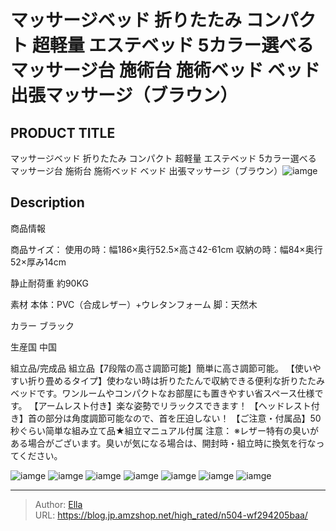 # マッサージベッド 折りたたみ コンパクト 超軽量 エステベッド 5カラー選べる マッサージ台 施術台 施術ベッド ベッド 出張マッサージ（ブラウン）


## PRODUCT TITLE 

マッサージベッド 折りたたみ コンパクト 超軽量 エステベッド 5カラー選べる マッサージ台 施術台 施術ベッド ベッド 出張マッサージ（ブラウン）![iamge](https://b2bfiles1.gigab2b.cn/image/wkseller/1157/20220725_5d1c0da546a92769af069f3e6438396a.jpg)

## Description

商品情報




商品サイズ：
使用の時：幅186×奥行52.5×高さ42-61cm 
収納の時：幅84×奥行52×厚み14cm


静止耐荷重
約90KG


素材
本体：PVC（合成レザー）&#43;ウレタンフォーム 脚：天然木


カラー
ブラック


生産国
中国


組立品/完成品
組立品【7段階の高さ調節可能】簡単に高さ調節可能。
【使いやすい折り畳めるタイプ】使わない時は折りたたんで収納できる便利な折りたたみベッドです。ワンルームやコンパクトなお部屋にも置きやすい省スペース仕様です。
【アームレスト付き】楽な姿勢でリラックスできます！
【ヘッドレスト付き】首の部分は角度調節可能なので、首を圧迫しない！
【ご注意・付属品】50秒ぐらい简単な組み立て品★組立マニュアル付属
注意： ※レザー特有の臭いがある場合がございます。臭いが気になる場合は、開封時・組立時に換気を行なってください。




![iamge](https://b2bfiles1.gigab2b.cn/image/wkseller/1157/191075/20210609_4a50222c328199439532934e003777b7.jpg)
![iamge](https://b2bfiles1.gigab2b.cn/image/wkseller/1157/191075/20210609_57979dcf69c027976efe63a7fa2842e6.jpg)
![iamge](https://b2bfiles1.gigab2b.cn/image/wkseller/1157/191075/20210609_8e3acdd24793a0c69b776746e5959c02.jpg)
![iamge](https://b2bfiles1.gigab2b.cn/image/wkseller/1157/191075/20210609_b19001297ce7ae91c016f71a15de0437.jpg)
![iamge](https://b2bfiles1.gigab2b.cn/image/wkseller/1157/191075/20210609_4623bdbc293bb68cb6afe1962f763e7c.jpg)
![iamge](https://b2bfiles1.gigab2b.cn/image/wkseller/1157/20220725_a39cabbd19513b0c9758d009eb57cdfd.JPG)
![iamge](https://b2bfiles1.gigab2b.cn/image/wkseller/1157/20220725_601b145a97f5c187e0f78cb5cd72d992.JPG)


---

> Author: [Ella](https://blog.jp.amzshop.net/)  
> URL: https://blog.jp.amzshop.net/high_rated/n504-wf294205baa/  

